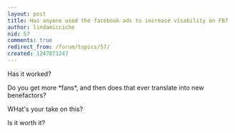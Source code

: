 ```yaml
---
layout: post
title: Has anyone used the facebook ads to increase visability on FB?
author: lindamicciche
nid: 57
comments: true
redirect_from: /forum/topics/57/
created: 1247871247
---
```

<p>Has it worked?&nbsp;</p>
<p>Do you get more *fans*, and then does that ever translate into new benefactors?&nbsp;</p>
<p>WHat's your take on this?&nbsp;</p>
<p>Is it worth it?&nbsp;</p>
<p>&nbsp;</p>
